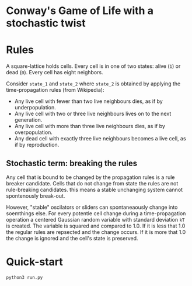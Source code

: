 # Conway's Game of Life with a stochastic twist

# Rules

A square-lattice holds cells.
Every cell is in one of two states: alive (`1`) or dead (`0`).
Every cell has eight neighbors.

Consider `state_1` and `state_2` where `state_2` is obtained by applying the time-propagation rules (from Wikipedia):

 - Any live cell with fewer than two live neighbours dies, as if by underpopulation.
 - Any live cell with two or three live neighbours lives on to the next generation.
 - Any live cell with more than three live neighbours dies, as if by overpopulation.
 - Any dead cell with exactly three live neighbours becomes a live cell, as if by reproduction.

## Stochastic term: breaking the rules
Any cell that is bound to be changed by the propagation rules is a rule breaker candidate.
Cells that do not change from state the rules are not rule-breaking candidates.
this means a stable unchanging system cannot spontenously break-out.

However, "stable" oscilators or sliders can spontaneaously change into soemthings else.
For every potentle cell change during a time-propagation operation a centered Gaussian random variable with standard deviation `kT`  is created.
The variable is squared and compared to 1.0. 
If it is less that 1.0 the regular rules are repsected and the change occurs.
If it is more that 1.0 the change is ignored and the cell's state is preserved.



# Quick-start
```bash
python3 run.py
```
